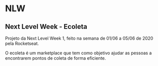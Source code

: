 # NLW
<h2>Next Level Week - Ecoleta</h2>

<p>Projeto da Next Level Week 1, feito na semana de 01/06 a 05/06 de 2020 pela Rocketseat.</p>
<p>O ecoleta é um marketplace que tem como objetivo ajudar as pessoas a encontrarem pontos de coleta de forma eficiente.</p>
